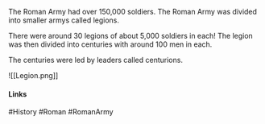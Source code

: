 The Roman Army had over 150,000 soldiers. The Roman Army was divided into smaller armys called legions.

There were around 30 legions of about 5,000 soldiers in each! The legion was then divided into centuries with around 100 men in each.

The centuries were led by leaders called centurions.

![[Legion.png]]


#### Links
#History #Roman #RomanArmy 